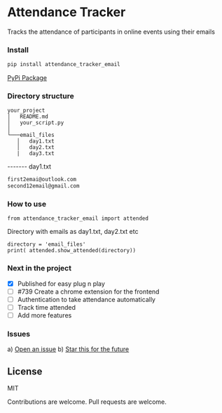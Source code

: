 # Attendance Tracker

Tracks the attendance of participants in online events using their emails

### Install
```bash
pip install attendance_tracker_email
```
[PyPi Package](https://pypi.org/project/attendance-tracker-email)
### Directory structure

```
your_project
│   README.md
│   your_script.py
│
└───email_files
   │   day1.txt
   │   day2.txt
   |   day3.txt

```

------- day1.txt
```day1.txt
first2emai@outlook.com
second12email@gmail.com
```

### How to use 


```
from attendance_tracker_email import attended
```
Directory with emails as day1.txt, day2.txt etc
```
directory = 'email_files'
print( attended.show_attended(directory))
```

### Next in the project
- [X] Published for easy plug n play
- [ ] #739 Create a chrome extension for the frontend
- [ ] Authentication to take attendance automatically
- [ ] Track time attended
- [ ] Add more features

### Issues
a)  [Open an issue](https://github.com/morehwachege/attendance-tracker-email/issues)
b) [Star this for the future](https://github.com/morehwachege/attendance-tracker-email/fork)
## License
MIT

Contributions are welcome. Pull requests are welcome.

  